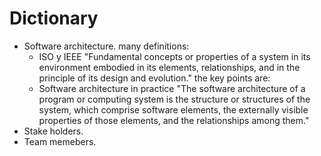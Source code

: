# Dictionary

+ Software architecture. many definitions:
  - ISO y IEEE "Fundamental concepts or properties of a system in its environment embodied in its elements, relationships, and in the principle of its design and evolution." the key points are:
  - Software architecture in practice "The software architecture of a program or computing system is the structure or structures of the system, which comprise software elements, the externally visible properties of those elements, and the relationships among them."
+ Stake holders.
+ Team memebers.
